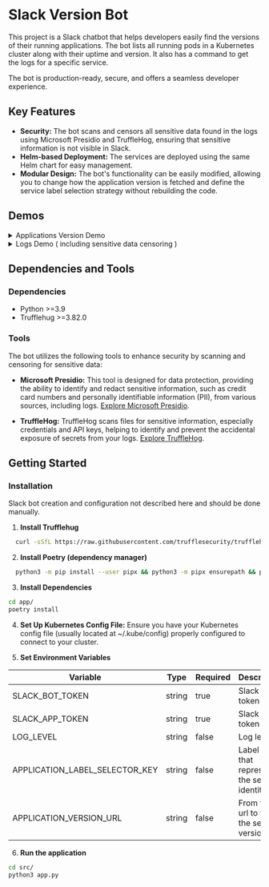 
# Slack Version Bot

This project is a Slack chatbot that helps developers easily find the versions of their running applications. The bot lists all running pods in a Kubernetes cluster along with their uptime and version. It also has a command to get the logs for a specific service.

The bot is production-ready, secure, and offers a seamless developer experience. 
## Key Features
- **Security:** The bot scans and censors all sensitive data found in the logs using Microsoft Presidio and TruffleHog, ensuring that sensitive information is not visible in Slack.
- **Helm-based Deployment:** The services are deployed using the same Helm chart for easy management.
- **Modular Design:** The bot's functionality can be easily modified, allowing you to change how the application version is fetched and define the service label selection strategy without rebuilding the code.

## Demos
<details>
  <summary>Applications Version Demo</summary>
  <video src='https://github.com/user-attachments/assets/b327c6b4-339e-4f91-8b0c-6acd2329869a' width=180/> 
</details>
<details>
  <summary>Logs Demo ( including sensitive data censoring )</summary>
  <video src='https://github.com/user-attachments/assets/929df853-1efc-42d1-9e6d-7e8206fdce11' width=180/> 
</details>

## Dependencies and Tools
### Dependencies
- Python >=3.9
- Trufflehug >=3.82.0
### Tools
The bot utilizes the following tools to enhance security by scanning and censoring for sensitive data:

- **Microsoft Presidio:** This tool is designed for data protection, providing the ability to identify and redact sensitive information, such as credit card numbers and personally identifiable information (PII), from various sources, including logs. [Explore Microsoft Presidio](https://github.com/microsoft/presidio).

- **TruffleHog:** TruffleHog scans files for sensitive information, especially credentials and API keys, helping to identify and prevent the accidental exposure of secrets from your logs. [Explore TruffleHog](https://github.com/trufflesecurity/trufflehogs).

## Getting Started

### Installation

Slack bot creation and configuration not described here and should be done manually. 

1. **Install Trufflehug**
```bash
  curl -sSfL https://raw.githubusercontent.com/trufflesecurity/trufflehog/main/scripts/install.sh | sh -s -- -b /usr/local/bin
```
2. **Install Poetry (dependency manager)**
```bash
  python3 -m pip install --user pipx && python3 -m pipx ensurepath && pipx install poetry==1.8.0 
```
3. **Install Dependencies**
```bash
cd app/
poetry install
```
4. **Set Up Kubernetes Config File:** Ensure you have your Kubernetes config file (usually located at ~/.kube/config) properly configured to connect to your cluster.

5. **Set Environment Variables**

| Variable | Type | Required | Description |
| --- | --- | --- | --- |
| SLACK_BOT_TOKEN | string | true | Slack bot token |
| SLACK_APP_TOKEN | string | true | Slack app token |
| LOG_LEVEL | string | false | Log level |
| APPLICATION_LABEL_SELECTOR_KEY | string | false | Label key that represent the serivce identity |
| APPLICATION_VERSION_URL | string | false | From what url to fetch the service version |

6. **Run the application**
```bash
cd src/
python3 app.py
```




 


 


